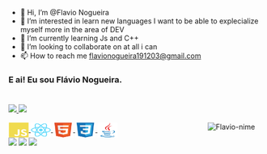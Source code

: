 - 👋 Hi, I’m @Flavio Nogueira
- 👀 I’m interested in learn new languages I want to be able to explecialize myself more in the area of DEV
- 🌱 I’m currently learning Js and C++
- 💞️ I’m looking to collaborate on at all i can
- 📫 How to reach me flavionogueira191203@gmail.com
### E ai! Eu sou Flávio Nogueira.
#
 <div>
  <a href="https://github.com/FlavioNogueira1">
  <img height="180em" src="https://github-readme-stats.vercel.app/api?username=FlavioNogueira1&show_icons=true&theme=tokyonight&include_all_commits=true&count_private=true"/>
  <img height="180em" src="https://github-readme-stats.vercel.app/api/top-langs/?username=FlavioNogueira1&layout=compact&langs_count=7&theme=dracula"/>
</div>
<div style="display: inline_block"><br>
  <img align="center" alt="Flavio-Js" height="30" width="40" src="https://raw.githubusercontent.com/devicons/devicon/master/icons/javascript/javascript-plain.svg">
  <img align="center" alt="Flavio-React" height="30" width="40" src="https://raw.githubusercontent.com/devicons/devicon/master/icons/react/react-original.svg">
  <img align="center" alt="Flavio-HTML" height="30" width="40" src="https://raw.githubusercontent.com/devicons/devicon/master/icons/html5/html5-original.svg">
  <img align="center" alt="Flavio-CSS" height="30" width="40" src="https://raw.githubusercontent.com/devicons/devicon/master/icons/css3/css3-original.svg">
 <img align="center" alt="Flavio-Java" height="30" width="40" src="https://raw.githubusercontent.com/devicons/devicon/master/icons/java/java-original.svg">
<img align="right" alt="Flavio-nime" height="120" width="110" src="https://share-cdn.picrew.me/shareImg/org/202110/1097196_IsPLINwB.png">
  </div>

  <div> 
  <a href="https://www.instagram.com/flavio_noog/" target="_blank"><img src="https://img.shields.io/badge/-Instagram-%23E4405F?style=for-the-badge&logo=instagram&logoColor=white" target="_blank"></a>
  <a href = "mailto:flavionogueira191203@gmail.com"><img src="https://img.shields.io/badge/-Gmail-%23333?style=for-the-badge&logo=gmail&logoColor=white" target="_blank"></a>
  <a href="https://www.linkedin.com/in/fl%C3%A1vio-nogueira-598350203/" target="_blank"><img src="https://img.shields.io/badge/-LinkedIn-%230077B5?style=for-the-badge&logo=linkedin&logoColor=white" target="_blank"></a> 
 
